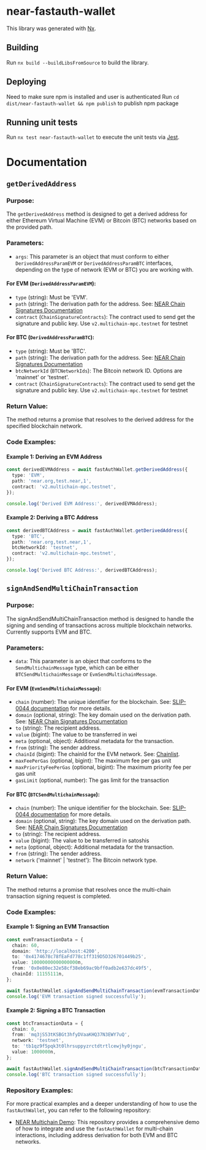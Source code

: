 # near-fastauth-wallet

This library was generated with [Nx](https://nx.dev).

## Building

Run `nx build --buildLibsFromSource` to build the library.

## Deploying

Need to make sure npm is installed and user is authenticated
Run `cd dist/near-fastauth-wallet && npm publish` to publish npm package

## Running unit tests

Run `nx test near-fastauth-wallet` to execute the unit tests via [Jest](https://jestjs.io).

# Documentation

## `getDerivedAddress`

### Purpose:

The `getDerivedAddress` method is designed to get a derived address for either Ethereum Virtual Machine (EVM) or Bitcoin (BTC) networks based on the provided path.

### Parameters:

- `args`: This parameter is an object that must conform to either `DerivedAddressParamEVM` or `DerivedAddressParamBTC` interfaces, depending on the type of network (EVM or BTC) you are working with.

#### For EVM (`DerivedAddressParamEVM`):

- `type` (string): Must be 'EVM'.
- `path` (string): The derivation path for the address. See: [NEAR Chain Signatures Documentation](https://docs.near.org/build/chain-abstraction/chain-signatures)
- `contract` (`ChainSignatureContracts`): The contract used to send get the signature and public key. Use `v2.multichain-mpc.testnet` for testnet

#### For BTC (`DerivedAddressParamBTC`):

- `type` (string): Must be 'BTC'.
- `path` (string): The derivation path for the address. See: [NEAR Chain Signatures Documentation](https://docs.near.org/build/chain-abstraction/chain-signatures)
- `btcNetworkId` (`BTCNetworkIds`): The Bitcoin network ID. Options are 'mainnet' or 'testnet'.
- `contract` (`ChainSignatureContracts`): The contract used to send get the signature and public key. Use `v2.multichain-mpc.testnet` for testnet

### Return Value:

The method returns a promise that resolves to the derived address for the specified blockchain network.

### Code Examples:

#### Example 1: Deriving an EVM Address

```typescript
const derivedEVMAddress = await fastAuthWallet.getDerivedAddress({
  type: 'EVM',
  path: 'near.org,test.near,1',
  contract: 'v2.multichain-mpc.testnet',
});

console.log('Derived EVM Address:', derivedEVMAddress);
```

#### Example 2: Deriving a BTC Address

```typescript
const derivedBTCAddress = await fastAuthWallet.getDerivedAddress({
  type: 'BTC',
  path: 'near.org,test.near,1',
  btcNetworkId: 'testnet',
  contract: 'v2.multichain-mpc.testnet',
});

console.log('Derived BTC Address:', derivedBTCAddress);
```

## `signAndSendMultiChainTransaction`

### Purpose:

The signAndSendMultiChainTransaction method is designed to handle the signing and sending of transactions across multiple blockchain networks. Currently supports EVM and BTC.

### Parameters:

- `data`: This parameter is an object that conforms to the `SendMultichainMessage` type, which can be either `BTCSendMultichainMessage` or `EvmSendMultichainMessage`.

#### For EVM (`EvmSendMultichainMessage`):

- `chain` (number): The unique identifier for the blockchain. See: [SLIP-0044 documentation](https://github.com/satoshilabs/slips/blob/master/slip-0044.md) for more details.
- `domain` (optional, string): The key domain used on the derivation path. See: [NEAR Chain Signatures Documentation](https://docs.near.org/build/chain-abstraction/chain-signatures)
- `to` (string): The recipient address.
- `value` (bigint): The value to be transferred in wei
- `meta` (optional, object): Additional metadata for the transaction.
- `from` (string): The sender address.
- `chainId` (bigint): The chainId for the EVM network. See: [Chainlist](https://chainlist.org/).
- `maxFeePerGas` (optional, bigint): The maximum fee per gas unit
- `maxPriorityFeePerGas` (optional, bigint): The maximum priority fee per gas unit
- `gasLimit` (optional, number): The gas limit for the transaction

#### For BTC (`BTCSendMultichainMessage`):

- `chain` (number): The unique identifier for the blockchain. See: [SLIP-0044 documentation](https://github.com/satoshilabs/slips/blob/master/slip-0044.md) for more details.
- `domain` (optional, string): The key domain used on the derivation path. See: [NEAR Chain Signatures Documentation](https://docs.near.org/build/chain-abstraction/chain-signatures)
- `to` (string): The recipient address.
- `value` (bigint): The value to be transferred in satoshis
- `meta` (optional, object): Additional metadata for the transaction.
- `from` (string): The sender address.
- `network` ('mainnet' | 'testnet'): The Bitcoin network type.

### Return Value:

The method returns a promise that resolves once the multi-chain transaction signing request is completed.

### Code Examples:

#### Example 1: Signing an EVM Transaction

```typescript
const evmTransactionData = {
  chain: 60,
  domain: 'http://localhost:4200',
  to: '0x4174678c78fEaFd778c1ff319D5D326701449b25',
  value: 10000000000000000n,
  from: '0x0e80ec32e58cf38eb69ac9bff0adb2e637dc49f5',
  chainId: 11155111n,
};

await fastAuthWallet.signAndSendMultiChainTransaction(evmTransactionData);
console.log('EVM transaction signed successfully');
```

#### Example 2: Signing a BTC Transaction

```typescript
const btcTransactionData = {
  chain: 0,
  from: 'mq3jS53tKSBGt3hfyDVaaKHQ37N3EWY7uQ',
  network: 'testnet',
  to: 'tb1qz9f5pqk3t0lhrsuppyzrctdtrtlcewjhy0jngu',
  value: 1000000n,
};

await fastAuthWallet.signAndSendMultiChainTransaction(btcTransactionData);
console.log('BTC transaction signed successfully');
```

### Repository Examples:

For more practical examples and a deeper understanding of how to use the `fastAuthWallet`, you can refer to the following repository:

- [NEAR Multichain Demo](https://github.com/near/near-multichain-demo): This repository provides a comprehensive demo of how to integrate and use the `fastAuthWallet` for multi-chain interactions, including address derivation for both EVM and BTC networks.
